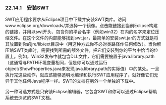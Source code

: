 ### 22.14.1　安装SWT

SWT应用程序要求从Eclipse项目中下载并安装SWT类库。访问www.eclipse.org/downloads/并选择一个镜像。点击能链接到当前Eclipse构建的链接，并用以swt开头、包含你的平台名字（例如win32）在内的名字来定位压缩文件。在这个文件的内部能够找到swt.jar，最简单的安装swt.jar的方式就是将其放置到你的jre/lib/ext目录中（用这种方式你不必对类路径作任何修改）。当你解压缩SWT类库时，需要找到所需的额外文件，把它们安装到你的平台中恰当的位置上。例如，Win32发布中就包含DLL文件，它们需要被置于java.library.path（这通常与PATH环境变量相同，但是你可以通过运行object/ShowProperties.java来发现java.library.path的实际值）中的某处。一旦执行完这些动作，就应该能够透明地编译和执行SWT应用程序了，就好像它们无异于其他任何Java程序一样。SWT的文档在另外一个单独的下载中。

另一种可选方式是只安装Eclipse编辑器，它包含SWT和你可以通过Eclipse帮助系统去浏览的SWT文档。